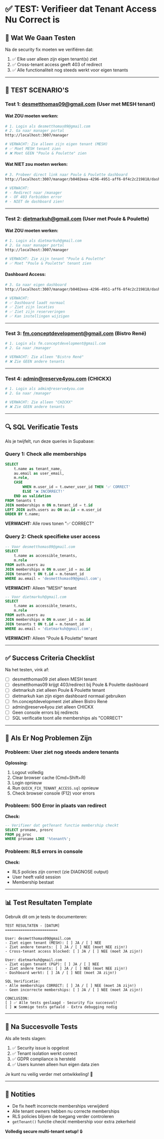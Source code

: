 # ✅ TEST: Verifieer dat Tenant Access Nu Correct is

## 🎯 Wat We Gaan Testen

Na de security fix moeten we verifiëren dat:
1. ✅ Elke user alleen zijn eigen tenant(s) ziet
2. ✅ Cross-tenant access geeft 403 of redirect
3. ✅ Alle functionaliteit nog steeds werkt voor eigen tenants

---

## 🧪 TEST SCENARIO'S

### Test 1: desmetthomas09@gmail.com (User met MESH tenant)

#### Wat ZOU moeten werken:
```bash
# 1. Login als desmetthomas09@gmail.com
# 2. Ga naar manager portal
http://localhost:3007/manager

# VERWACHT: Zie alleen zijn eigen tenant (MESH)
# ✅ Moet MESH tenant zien
# ❌ Moet GEEN "Poule & Poulette" zien
```

#### Wat NIET zou moeten werken:
```bash
# 3. Probeer direct link naar Poule & Poulette dashboard
http://localhost:3007/manager/b0402eea-4296-4951-aff6-8f4c2c219818/dashboard

# VERWACHT: 
# - Redirect naar /manager
# - OF 403 Forbidden error
# - NIET de dashboard zien!
```

---

### Test 2: dietmarkuh@gmail.com (User met Poule & Poulette)

#### Wat ZOU moeten werken:
```bash
# 1. Login als dietmarkuh@gmail.com
# 2. Ga naar manager portal
http://localhost:3007/manager

# VERWACHT: Zie zijn tenant "Poule & Poulette"
# ✅ Moet "Poule & Poulette" tenant zien
```

#### Dashboard Access:
```bash
# 3. Ga naar eigen dashboard
http://localhost:3007/manager/b0402eea-4296-4951-aff6-8f4c2c219818/dashboard

# VERWACHT:
# ✅ Dashboard laadt normaal
# ✅ Ziet zijn locaties
# ✅ Ziet zijn reserveringen
# ✅ Kan instellingen wijzigen
```

---

### Test 3: fm.conceptdevelopment@gmail.com (Bistro René)

```bash
# 1. Login als fm.conceptdevelopment@gmail.com
# 2. Ga naar /manager

# VERWACHT: Zie alleen "Bistro René"
# ❌ Zie GEEN andere tenants
```

---

### Test 4: admin@reserve4you.com (CHICKX)

```bash
# 1. Login als admin@reserve4you.com
# 2. Ga naar /manager

# VERWACHT: Zie alleen "CHICKX"
# ❌ Zie GEEN andere tenants
```

---

## 🔍 SQL Verificatie Tests

Als je twijfelt, run deze queries in Supabase:

### Query 1: Check alle memberships
```sql
SELECT 
    t.name as tenant_name,
    au.email as user_email,
    m.role,
    CASE 
        WHEN m.user_id = t.owner_user_id THEN '✅ CORRECT'
        ELSE '❌ INCORRECT!'
    END as validation
FROM tenants t
JOIN memberships m ON m.tenant_id = t.id
LEFT JOIN auth.users au ON au.id = m.user_id
ORDER BY t.name;
```

**VERWACHT:** Alle rows tonen "✅ CORRECT"

### Query 2: Check specifieke user access
```sql
-- Voor desmetthomas09@gmail.com
SELECT 
    t.name as accessible_tenants,
    m.role
FROM auth.users au
JOIN memberships m ON m.user_id = au.id
JOIN tenants t ON t.id = m.tenant_id
WHERE au.email = 'desmetthomas09@gmail.com';
```

**VERWACHT:** Alleen "MESH" tenant

```sql
-- Voor dietmarkuh@gmail.com  
SELECT 
    t.name as accessible_tenants,
    m.role
FROM auth.users au
JOIN memberships m ON m.user_id = au.id
JOIN tenants t ON t.id = m.tenant_id
WHERE au.email = 'dietmarkuh@gmail.com';
```

**VERWACHT:** Alleen "Poule & Poulette" tenant

---

## ✅ Success Criteria Checklist

Na het testen, vink af:

- [ ] desmetthomas09 ziet alleen MESH tenant
- [ ] desmetthomas09 krijgt 403/redirect bij Poule & Poulette dashboard
- [ ] dietmarkuh ziet alleen Poule & Poulette tenant
- [ ] dietmarkuh kan zijn eigen dashboard normaal gebruiken
- [ ] fm.conceptdevelopment ziet alleen Bistro René
- [ ] admin@reserve4you ziet alleen CHICKX
- [ ] Geen console errors bij redirects
- [ ] SQL verificatie toont alle memberships als "CORRECT"

---

## 🐛 Als Er Nog Problemen Zijn

### Probleem: User ziet nog steeds andere tenants
**Oplossing:**
1. Logout volledig
2. Clear browser cache (Cmd+Shift+R)
3. Login opnieuw
4. Run `QUICK_FIX_TENANT_ACCESS.sql` opnieuw
5. Check browser console (F12) voor errors

### Probleem: 500 Error in plaats van redirect
**Check:**
```sql
-- Verifieer dat getTenant functie membership checkt
SELECT proname, prosrc 
FROM pg_proc 
WHERE proname LIKE '%tenant%';
```

### Probleem: RLS errors in console
**Check:**
- RLS policies zijn correct (zie DIAGNOSE output)
- User heeft valid session
- Membership bestaat

---

## 📊 Test Resultaten Template

Gebruik dit om je tests te documenteren:

```
TEST RESULTATEN - [DATUM]
========================

User: desmetthomas09@gmail.com
- Ziet eigen tenant (MESH): [ ] JA / [ ] NEE
- Ziet andere tenants: [ ] JA / [ ] NEE (moet NEE zijn!)
- Cross-tenant access blocked: [ ] JA / [ ] NEE (moet JA zijn!)

User: dietmarkuh@gmail.com
- Ziet eigen tenant (P&P): [ ] JA / [ ] NEE
- Ziet andere tenants: [ ] JA / [ ] NEE (moet NEE zijn!)
- Dashboard werkt: [ ] JA / [ ] NEE (moet JA zijn!)

SQL Verificatie:
- Alle memberships CORRECT: [ ] JA / [ ] NEE (moet JA zijn!)
- Geen incorrecte memberships: [ ] JA / [ ] NEE (moet JA zijn!)

CONCLUSION:
[ ] ✅ Alle tests geslaagd - Security fix succesvol!
[ ] ❌ Sommige tests gefaald - Extra debugging nodig
```

---

## 🎯 Na Succesvolle Tests

Als alle tests slagen:

1. ✅ Security issue is opgelost
2. ✅ Tenant isolation werkt correct
3. ✅ GDPR compliance is hersteld
4. ✅ Users kunnen alleen hun eigen data zien

Je kunt nu veilig verder met ontwikkeling! 🚀

---

## 📝 Notities

- De fix heeft incorrecte memberships verwijderd
- Alle tenant owners hebben nu correcte memberships
- RLS policies blijven de toegang verder controleren
- `getTenant()` functie checkt membership voor extra zekerheid

**Volledig secure multi-tenant setup!** 🔒

